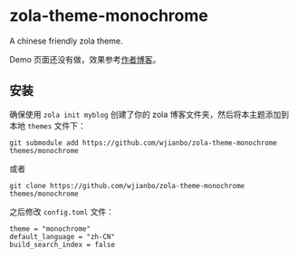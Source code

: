 # zola-theme-monochrome
A chinese friendly zola theme.

Demo 页面还没有做，效果参考[作者博客](https://wjianbo.github.io)。

## 安装

确保使用 `zola init myblog` 创建了你的 zola 博客文件夹，然后将本主题添加到本地 `themes` 文件下：

```
git submodule add https://github.com/wjianbo/zola-theme-monochrome themes/monochrome
```

或者

```
git clone https://github.com/wjianbo/zola-theme-monochrome themes/monochrome
```

之后修改 `config.toml` 文件：

```
theme = "monochrome"
default_language = "zh-CN"
build_search_index = false
```